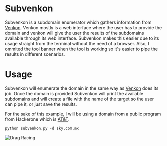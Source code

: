 # Subvenkon

Subvenkon is a subdomain enumerator which gathers information from [Venkon](https://www.venkon.us/subdomain-lister/). Venkon mostly is a web interface where the user has to provide the domain and venkon will give the user the results of the subdomains available through its web interface. Subvenkon makes this easier due to its usage straight from the terminal without the need of a browser. Also, I ommited the tool banner when the tool is working so it's easier to pipe the results in different scenarios. 

# Usage

Subvenkon will enumerate the domain in the same way as [Venkon](https://www.venkon.us/subdomain-lister/) does its job. Once the domain is provided Subvenkon will print the available subdomains and will create a file with the name of the target so the user can pipe it, or just save the results.  

For the sake of this example, I will be using a domain from a public program from Hackerone which is [AT&T](https://hackerone.com/att).

```python subvenkon.py -d sky.com.mx```


![Drag Racing](example.gif)


